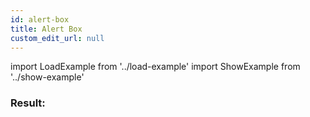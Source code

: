 ```yaml
---
id: alert-box
title: Alert Box
custom_edit_url: null
---
```


import LoadExample from '../load-example'
import ShowExample from '../show-example'

<ShowExample file="alert-box.html" />

### Result:

<LoadExample file="alert-box.html" />